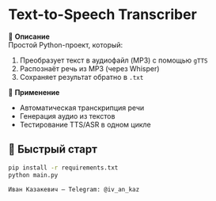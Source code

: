 # Text-to-Speech Transcriber

🧠 **Описание**  
Простой Python-проект, который:
1. Преобразует текст в аудиофайл (MP3) с помощью `gTTS`
2. Распознаёт речь из MP3 (через Whisper)
3. Сохраняет результат обратно в `.txt`

🎯 **Применение**  
- Автоматическая транскрипция речи
- Генерация аудио из текстов
- Тестирование TTS/ASR в одном цикле

## 🚀 Быстрый старт

```bash
pip install -r requirements.txt
python main.py

Иван Казакевич — Telegram: @iv_an_kaz
